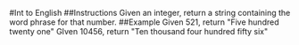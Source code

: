 #Int to English
##Instructions
Given an integer, return a string containing the word phrase for that number.
##Example
Given 521, return "Five hundred twenty one"
GIven 10456, return "Ten thousand four hundred fifty six"